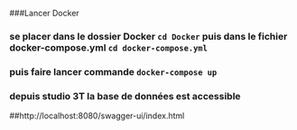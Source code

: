 ###Lancer Docker
### se placer dans le dossier Docker `cd Docker` puis dans le fichier docker-compose.yml `cd docker-compose.yml`
### puis faire lancer commande `docker-compose up`
### depuis studio 3T la base de données est accessible 

##http://localhost:8080/swagger-ui/index.html